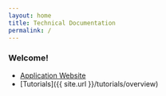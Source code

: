 ```yaml
---
layout: home
title: Technical Documentation
permalink: /
---
```

### Welcome!

- [Application Website](https://www.tradecontrol.online)
- [Tutorials]({{ site.url }}/tutorials/overview)

